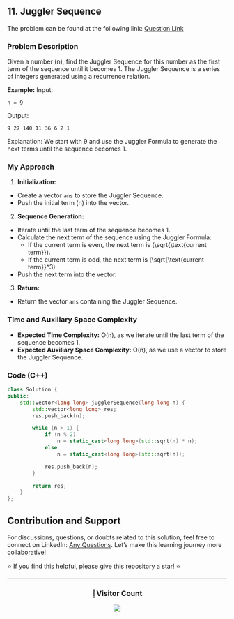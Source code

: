 ## 11. Juggler Sequence

The problem can be found at the following link: [Question Link](https://www.geeksforgeeks.org/problems/juggler-sequence3930/1)

### Problem Description

Given a number \(n\), find the Juggler Sequence for this number as the first term of the sequence until it becomes 1. The Juggler Sequence is a series of integers generated using a recurrence relation.

**Example:**
Input:

```
n = 9
```

Output:

```
9 27 140 11 36 6 2 1
```

Explanation:
We start with 9 and use the Juggler Formula to generate the next terms until the sequence becomes 1.

### My Approach

1. **Initialization:**

- Create a vector `ans` to store the Juggler Sequence.
- Push the initial term \(n\) into the vector.

2. **Sequence Generation:**

- Iterate until the last term of the sequence becomes 1.
- Calculate the next term of the sequence using the Juggler Formula:
  - If the current term is even, the next term is \(\sqrt{\text{current term}}\).
  - If the current term is odd, the next term is \(\sqrt{\text{current term}}^3\).
- Push the next term into the vector.

3. **Return:**

- Return the vector `ans` containing the Juggler Sequence.

### Time and Auxiliary Space Complexity

- **Expected Time Complexity:** O(n), as we iterate until the last term of the sequence becomes 1.
- **Expected Auxiliary Space Complexity:** O(n), as we use a vector to store the Juggler Sequence.

### Code (C++)

```cpp
class Solution {
public:
    std::vector<long long> jugglerSequence(long long n) {
        std::vector<long long> res;
        res.push_back(n);

        while (n > 1) {
            if (n % 2)
                n = static_cast<long long>(std::sqrt(n) * n);
            else
                n = static_cast<long long>(std::sqrt(n));

            res.push_back(n);
        }

        return res;
    }
};
```

## Contribution and Support

For discussions, questions, or doubts related to this solution, feel free to connect on LinkedIn: [Any Questions](https://www.linkedin.com/in/patel-hetkumar-sandipbhai-8b110525a/). Let’s make this learning journey more collaborative!

⭐ If you find this helpful, please give this repository a star! ⭐

---

<div align="center">
  <h3><b>📍Visitor Count</b></h3>
</div>

<p align="center">
  <img src="https://visitor-badge.laobi.icu/badge?page_id=Hunterdii.GeeksforGeeks-POTD" />
</p>
